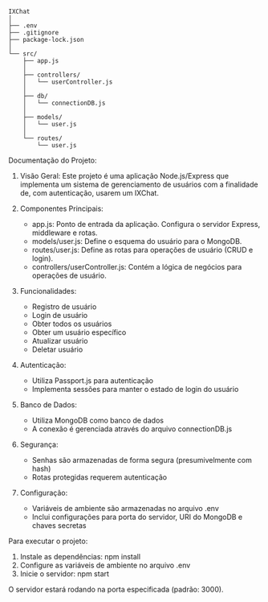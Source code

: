 ```
IXChat
│
├── .env
├── .gitignore
├── package-lock.json
│
└── src/
    ├── app.js
    │
    ├── controllers/
    │   └── userController.js
    │
    ├── db/
    │   └── connectionDB.js
    │
    ├── models/
    │   └── user.js
    │
    └── routes/
        └── user.js
```

Documentação do Projeto:

1. Visão Geral:
   Este projeto é uma aplicação Node.js/Express que implementa um sistema de gerenciamento de usuários com a finalidade de, com autenticação, usarem um IXChat.

2. Componentes Principais:
   - app.js: Ponto de entrada da aplicação. Configura o servidor Express, middleware e rotas.
   - models/user.js: Define o esquema do usuário para o MongoDB.
   - routes/user.js: Define as rotas para operações de usuário (CRUD e login).
   - controllers/userController.js: Contém a lógica de negócios para operações de usuário.

3. Funcionalidades:
   - Registro de usuário
   - Login de usuário
   - Obter todos os usuários
   - Obter um usuário específico
   - Atualizar usuário
   - Deletar usuário

4. Autenticação:
   - Utiliza Passport.js para autenticação
   - Implementa sessões para manter o estado de login do usuário

5. Banco de Dados:
   - Utiliza MongoDB como banco de dados
   - A conexão é gerenciada através do arquivo connectionDB.js

6. Segurança:
   - Senhas são armazenadas de forma segura (presumivelmente com hash)
   - Rotas protegidas requerem autenticação

7. Configuração:
   - Variáveis de ambiente são armazenadas no arquivo .env
   - Inclui configurações para porta do servidor, URI do MongoDB e chaves secretas

Para executar o projeto:
1. Instale as dependências: npm install
2. Configure as variáveis de ambiente no arquivo .env
3. Inicie o servidor: npm start

O servidor estará rodando na porta especificada (padrão: 3000).
